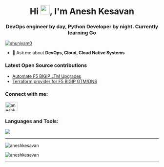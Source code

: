 <h1 align="center">Hi <img src="https://raw.githubusercontent.com/MartinHeinz/MartinHeinz/master/wave.gif" width="30px">, I'm Anesh Kesavan</h1>
<h3 align="center"> DevOps engineer by day, Python Developer by night. Currently learning Go </h3>

<p align="left"> <a href="https://twitter.com/shuniyam0" target="blank"><img src="https://img.shields.io/twitter/follow/shuniyam0?logo=twitter&style=for-the-badge" alt="shuniyam0" /></a> </p>


- 💬 Ask me about **DevOps, Cloud, Cloud Native Systems**



### Latest Open Source contributions
<!-- BLOG-POST-LIST:START -->
- [Automate F5 BIGIP LTM Upgrades](https://github.com/anesh/f5_ltm_upgrade)
- [Terraform provider for F5 BIGIP GTM/DNS](https://github.com/anesh/terraform-provider-bigip)
<!-- BLOG-POST-LIST:END -->

<h3 align="left">Connect with me:</h3>
<p align="left">

<a href="https://linkedin.com/in/aneshk/" target="blank"><img align="center" src="https://raw.githubusercontent.com/rahuldkjain/github-profile-readme-generator/master/src/images/icons/Social/linked-in-alt.svg" alt="aneshkesavan" height="30" width="40" /></a>
</p>

<h3 align="left">Languages and Tools:</h3>
<a href="https://skillicons.dev">
    <img src="https://skillicons.dev/icons?i=git,kubernetes,docker,c,vim,jenkins,python,go,linux" />
  </a>


---

<p>&nbsp;<img align="left" src="https://github-readme-stats.vercel.app/api?username=anesh&show_icons=true&locale=en" alt="aneshkesavan" /></p>


<p><img align="center" src="https://github-readme-streak-stats.herokuapp.com/?user=anesh&" alt="aneshkesavan" /></p>

---

